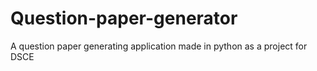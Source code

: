 # Question-paper-generator
A question paper generating application made in python as a project for DSCE
